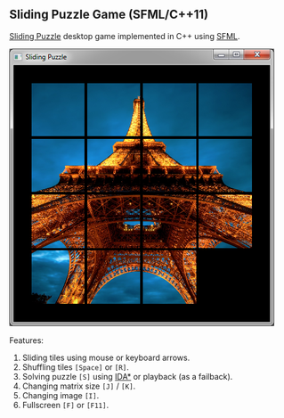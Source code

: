 ## Sliding Puzzle Game (SFML/C++11)

[Sliding Puzzle](http://en.wikipedia.org/wiki/Sliding_puzzle) desktop game implemented in C++ using [SFML](http://www.sfml-dev.org/).

![](https://raw.githubusercontent.com/pkoper/sliding-puzzle/master/doc/images/screenshot.png)

Features:
 1. Sliding tiles using mouse or keyboard arrows.
 2. Shuffling tiles `[Space]` or `[R]`.
 3. Solving puzzle `[S]` using [IDA*](http://en.wikipedia.org/wiki/IDA*) or playback (as a failback).
 4. Changing matrix size `[J]` / `[K]`.
 5. Changing image `[I]`.
 6. Fullscreen `[F]` or `[F11]`.



